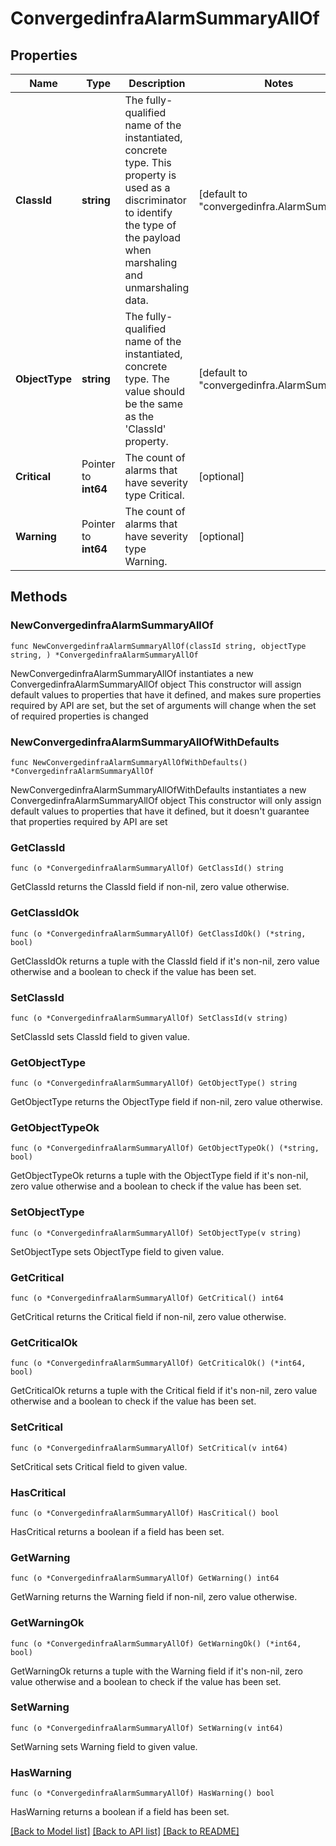 # ConvergedinfraAlarmSummaryAllOf

## Properties

Name | Type | Description | Notes
------------ | ------------- | ------------- | -------------
**ClassId** | **string** | The fully-qualified name of the instantiated, concrete type. This property is used as a discriminator to identify the type of the payload when marshaling and unmarshaling data. | [default to "convergedinfra.AlarmSummary"]
**ObjectType** | **string** | The fully-qualified name of the instantiated, concrete type. The value should be the same as the &#39;ClassId&#39; property. | [default to "convergedinfra.AlarmSummary"]
**Critical** | Pointer to **int64** | The count of alarms that have severity type Critical. | [optional] 
**Warning** | Pointer to **int64** | The count of alarms that have severity type Warning. | [optional] 

## Methods

### NewConvergedinfraAlarmSummaryAllOf

`func NewConvergedinfraAlarmSummaryAllOf(classId string, objectType string, ) *ConvergedinfraAlarmSummaryAllOf`

NewConvergedinfraAlarmSummaryAllOf instantiates a new ConvergedinfraAlarmSummaryAllOf object
This constructor will assign default values to properties that have it defined,
and makes sure properties required by API are set, but the set of arguments
will change when the set of required properties is changed

### NewConvergedinfraAlarmSummaryAllOfWithDefaults

`func NewConvergedinfraAlarmSummaryAllOfWithDefaults() *ConvergedinfraAlarmSummaryAllOf`

NewConvergedinfraAlarmSummaryAllOfWithDefaults instantiates a new ConvergedinfraAlarmSummaryAllOf object
This constructor will only assign default values to properties that have it defined,
but it doesn't guarantee that properties required by API are set

### GetClassId

`func (o *ConvergedinfraAlarmSummaryAllOf) GetClassId() string`

GetClassId returns the ClassId field if non-nil, zero value otherwise.

### GetClassIdOk

`func (o *ConvergedinfraAlarmSummaryAllOf) GetClassIdOk() (*string, bool)`

GetClassIdOk returns a tuple with the ClassId field if it's non-nil, zero value otherwise
and a boolean to check if the value has been set.

### SetClassId

`func (o *ConvergedinfraAlarmSummaryAllOf) SetClassId(v string)`

SetClassId sets ClassId field to given value.


### GetObjectType

`func (o *ConvergedinfraAlarmSummaryAllOf) GetObjectType() string`

GetObjectType returns the ObjectType field if non-nil, zero value otherwise.

### GetObjectTypeOk

`func (o *ConvergedinfraAlarmSummaryAllOf) GetObjectTypeOk() (*string, bool)`

GetObjectTypeOk returns a tuple with the ObjectType field if it's non-nil, zero value otherwise
and a boolean to check if the value has been set.

### SetObjectType

`func (o *ConvergedinfraAlarmSummaryAllOf) SetObjectType(v string)`

SetObjectType sets ObjectType field to given value.


### GetCritical

`func (o *ConvergedinfraAlarmSummaryAllOf) GetCritical() int64`

GetCritical returns the Critical field if non-nil, zero value otherwise.

### GetCriticalOk

`func (o *ConvergedinfraAlarmSummaryAllOf) GetCriticalOk() (*int64, bool)`

GetCriticalOk returns a tuple with the Critical field if it's non-nil, zero value otherwise
and a boolean to check if the value has been set.

### SetCritical

`func (o *ConvergedinfraAlarmSummaryAllOf) SetCritical(v int64)`

SetCritical sets Critical field to given value.

### HasCritical

`func (o *ConvergedinfraAlarmSummaryAllOf) HasCritical() bool`

HasCritical returns a boolean if a field has been set.

### GetWarning

`func (o *ConvergedinfraAlarmSummaryAllOf) GetWarning() int64`

GetWarning returns the Warning field if non-nil, zero value otherwise.

### GetWarningOk

`func (o *ConvergedinfraAlarmSummaryAllOf) GetWarningOk() (*int64, bool)`

GetWarningOk returns a tuple with the Warning field if it's non-nil, zero value otherwise
and a boolean to check if the value has been set.

### SetWarning

`func (o *ConvergedinfraAlarmSummaryAllOf) SetWarning(v int64)`

SetWarning sets Warning field to given value.

### HasWarning

`func (o *ConvergedinfraAlarmSummaryAllOf) HasWarning() bool`

HasWarning returns a boolean if a field has been set.


[[Back to Model list]](../README.md#documentation-for-models) [[Back to API list]](../README.md#documentation-for-api-endpoints) [[Back to README]](../README.md)


